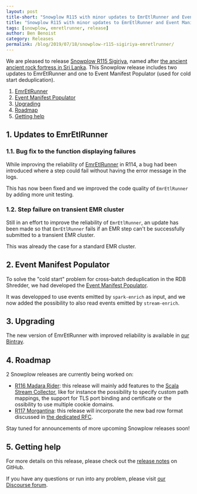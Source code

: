 ```yaml
---
layout: post
title-short: "Snowplow R115 with minor updates to EmrEtlRunner and Event Manifest Populator"
title: "Snowplow R115 with minor updates to EmrEtlRunner and Event Manifest Populator"
tags: [snowplow, emretlrunner, release]
author: Ben Benoist
category: Releases
permalink: /blog/2019/07/18/snowplow-r115-sigiriya-emretlrunner/
---
```


We are pleased to release [Snowplow R115 Sigiriya][snowplow-release], named after
[the ancient ancient rock fortress in Sri Lanka](https://en.wikipedia.org/wiki/Sigiriya#Archaeological_remains_and_features). This Snowplow release includes two updates to EmrEtlRunner and one to Event Manifest Populator (used for cold start deduplication).

1. [EmrEtlRunner](#eer)
2. [Event Manifest Populator](#emp)
3. [Upgrading](#upgrading)
4. [Roadmap](#roadmap)
5. [Getting help](#help)

<h2 id="eer">1. Updates to EmrEtlRunner</h2>

<h3>1.1. Bug fix to the function displaying failures</h3>

While improving the reliability of [EmrEtlRunner](https://github.com/snowplow/snowplow/tree/master/3-enrich/emr-etl-runner) in R114, a bug had been introduced where a step could fail without having the error message in the logs.

This has now been fixed and we improved the code quality of `EmrEtlRunner` by adding more unit testing.

<h3>1.2. Step failure on transient EMR cluster</h3>

Still in an effort to improve the reliability of `EmrEtlRunner`, an update has been made so that `EmrEtlRunner` fails if an EMR step can't be successfully submitted to a transient EMR cluster.

This was already the case for a standard EMR cluster.

<h2 id="emp">2. Event Manifest Populator</h2>

To solve the "cold start" problem for cross-batch deduplication in the RDB Shredder, we had developed the [Event Manifest Populator](https://github.com/snowplow/snowplow/tree/master/5-data-modeling/event-manifest-populator).

It was developped to use events emitted by `spark-enrich` as input, and we now added the possibility to also read events emitted by `stream-enrich`.

<h2 id="upgrading">3. Upgrading</h2>

The new version of EmrEtlRunner with improved reliability is available in
[our Bintray](http://dl.bintray.com/snowplow/snowplow-generic/snowplow_emr_r115_sigiriya.zip).

<h2 id="roadmap">4. Roadmap</h2>

2 Snowplow releases are currently being worked on:

* [R116 Madara Rider](https://github.com/snowplow/snowplow/milestone/171): this release will mainly add features to the [Scala Stream Collector](https://github.com/snowplow/snowplow/tree/master/2-collectors/scala-stream-collector), like for instance the possibility to specify custom path mappings, the support for TLS port binding and certificate or the ossibility to use multiple cookie domains.
* [R117 Morgantina](https://github.com/snowplow/snowplow/milestone/154): this release will incorporate the new bad row format discussed
in [the dedicated RFC](https://discourse.snowplowanalytics.com/t/a-new-bad-row-format/2558).

Stay tuned for announcements of more upcoming Snowplow releases soon!

<h2 id="help">5. Getting help</h2>

For more details on this release, please check out the [release notes][snowplow-release] on GitHub.

If you have any questions or run into any problem, please visit [our Discourse forum][discourse].

[snowplow-release]: https://github.com/snowplow/snowplow/releases/r115-sigiriya
[discourse]: http://discourse.snowplowanalytics.com/

